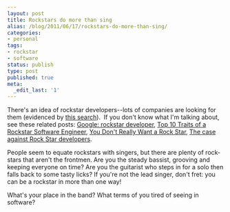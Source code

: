 ```yaml
---
layout: post
title: Rockstars do more than sing
alias: /blog/2011/06/17/rockstars-do-more-than-sing/
categories:
- personal
tags:
- rockstar
- software
status: publish
type: post
published: true
meta:
  _edit_last: '1'
---
```

There's an idea of rockstar developers--lots of companies are looking for them (evidenced by <a title="Google: Rock star developer" href="https://www.google.com/search?q=rock-star+developer">this search</a>).  If you don't know what I'm talking about, see these related posts: <a title="Google: rockstar developer" href="https://www.google.com/search?q=rock-star+developer">Google: rockstar developer</a>, <a title="Top 10 traits of a rockstar software engineer" href="https://www.readwriteweb.com/archives/top_10_software_engineer_traits.php">Top 10 Traits of a Rockstar Software Engineer</a>, <a title="You don't really want a rockstar" href="https://www.pseudocoder.com/blog/you-dont-really-want-a-rock-star">You Don't Really Want a Rock Star</a>, <a title="The case against rock star developers" href="https://www.stephenforte.net/PermaLink,guid,c0bdc70a-8e84-4339-ab44-4f4fefed8617.aspx">The case against Rock Star developers</a>.

People seem to equate rockstars with singers, but there are plenty of rock-stars that aren't the frontmen. Are you the steady bassist, grooving and keeping everyone on time? Are you the guitarist who steps in for a solo then falls back to some tasty licks? If you're not the lead singer, don't fret: you can be a rockstar in more than one way!

What's your place in the band? What terms of you tired of seeing in software?


